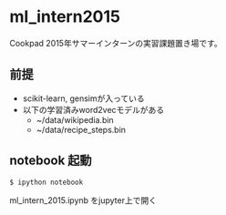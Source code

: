 # ml_intern2015
Cookpad 2015年サマーインターンの実習課題置き場です。

## 前提

- scikit-learn, gensimが入っている
- 以下の学習済みword2vecモデルがある
  - ~/data/wikipedia.bin
  - ~/data/recipe_steps.bin

## notebook 起動

```sh
$ ipython notebook
```

ml_intern_2015.ipynb をjupyter上で開く
